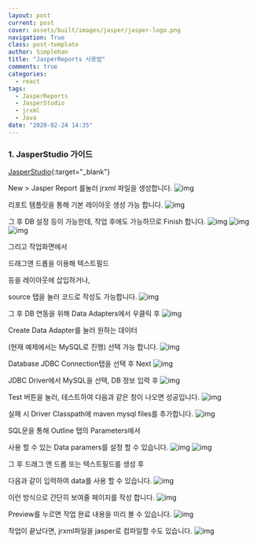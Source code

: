 ```yaml
---
layout: post
current: post
cover: assets/built/images/jasper/jasper-logo.png
navigation: True
class: post-template
author: Simplehan
title: "JasperReports 사용법"
comments: true
categories:
  - react
tags:
  - JasperReports
  - JasperStudio
  - jrxml
  - Java
date: "2020-02-24 14:35"
---
```


### 1. JasperStudio 가이드

  [JasperStudio](https://sourceforge.net/projects/jasperstudio/){:target="_blank"}

  New > Jasper Report 를눌러 jrxml 파일을 생성합니다.
  ![img](\assets\built\images\jasper\20200224183604_025_Jaspersoft_Studio.png)

  리포트 템플릿을 통해 기본 레이아웃 생성 가능 합니다.
  ![img](\assets\built\images\jasper\20200224183616_026_Jaspersoft_Studio.png)

  그 후 DB 설정 등이 가능한데, 작업 후에도 가능하므로 Finish 합니다.
  ![img](\assets\built\images\jasper\20200224183634_027_Jaspersoft_Studio.png)
  ![img](\assets\built\images\jasper\20200224183649_028_Jaspersoft_Studio.png)
  ![img](\assets\built\images\jasper\20200224183654_029_Jaspersoft_Studio.png)

  그리고 작업화면에서

  드래그앤 드롭을 이용해 텍스트필드 
  
  등을 레이아웃에 삽입하거나, 
  
  source 탭을 눌러 코드로 작성도 가능합니다.
  ![img](\assets\built\images\jasper\20200224185048_031_Jaspersoft_Studio.png)

  그 후 DB 연동을 위해 Data Adapters에서 우클릭 후 
  ![img](\assets\built\images\jasper\20200225110617_034_Jaspersoft_Studio.png)

  Create Data Adapter를 눌러 원하는 데이터 
  
  (현재 예제에서는 MySQL로 진행) 선택 가능 합니다.
  ![img](\assets\built\images\jasper\20200225110710_035_Jaspersoft_Studio.png)

  Database JDBC Connection탭을 선택 후 Next
  ![img](\assets\built\images\jasper\20200224183604_025_Jaspersoft_Studio.png)

  JDBC Driver에서 MySQL을 선택, DB 정보 입력 후
  ![img](\assets\built\images\jasper\20200225110933_036_Jaspersoft_Studio.png)

  Test 버튼을 눌러, 테스트하여 다음과 같은 창이 나오면 성공입니다.
  ![img](\assets\built\images\jasper\20200225111034_037_Jaspersoft_Studio.png)

  실패 시 Driver Classpath에 maven mysql files를 추가합니다.
  ![img](\assets\built\images\jasper\20200225111234_038_Jaspersoft_Studio.png)

  SQL문을 통해 Outline 탭의 Parameters에서 
  
  사용 할 수 있는 Data paramers를 설정 할 수 있습니다.
  ![img](\assets\built\images\jasper\20200225111458_039_Jaspersoft_Studio.png)
  ![img](\assets\built\images\jasper\20200225111521_041_Jaspersoft_Studio.png)

  그 후 드래그 앤 드롭 또는 텍스트필드를 생성 후 
  
  다음과 같이 입력하여 data를 사용 할 수 있습니다.
  ![img](\assets\built\images\jasper\20200225111622_044_Jaspersoft_Studio.png)

  이런 방식으로 간단히 보여줄 페이지를 작성 합니다.
  ![img](\assets\built\images\jasper\20200225112529_045_Jaspersoft_Studio.png)
  
  Preview를 누르면 작업 완료 내용을 미리 볼 수 있습니다.
  ![img](\assets\built\images\jasper\20200225112628_046_Jaspersoft_Studio.png)

  작업이 끝났다면, jrxml파일을 jasper로 컴파일할 수도 있습니다.
  ![img](\assets\built\images\jasper\20200225112841_047_Jaspersoft_Studio.png)